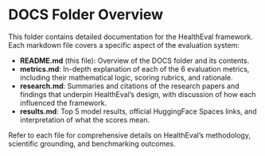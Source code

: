 # DOCS Folder Overview

This folder contains detailed documentation for the HealthEval framework. Each markdown file covers a specific aspect of the evaluation system:

- **README.md** (this file): Overview of the DOCS folder and its contents.
- **metrics.md**: In-depth explanation of each of the 6 evaluation metrics, including their mathematical logic, scoring rubrics, and rationale.
- **research.md**: Summaries and citations of the research papers and findings that underpin HealthEval’s design, with discussion of how each influenced the framework.
- **results.md**: Top 5 model results, official HuggingFace Spaces links, and interpretation of what the scores mean.

Refer to each file for comprehensive details on HealthEval’s methodology, scientific grounding, and benchmarking outcomes.
